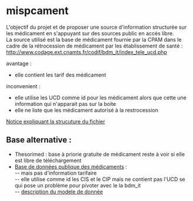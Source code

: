 # mispcament
L'objectif du projet et de proposer une source d'information structurée sur les médicament en s'appuyant sur des sources public en accès libre.<BR>
La source utilisé est la base de médicament fournie par la CPAM dans le cadre de la rétrocession de médicament par les établissement de santé :<BR>
http://www.codage.ext.cnamts.fr/codif/bdm_it/index_tele_ucd.php

avantage :<BR>
- elle contient les tarif des médicament

inconvenient : <BR>
- elle utilise les UCD comme id pour les médicament alors que cette une information qui n'apparait pas sur la boite<BR>
- elle ne liste que les médicament autorisé à la restrocession

[Notice expliquant la strucuture du fichier](http://www.codage.ext.cnamts.fr/f_mediam/fo/bdm_it/lisez_moi.pdf)

## Base alternative :<BR>
- Thesorimed : base à priorie gratuite de médicament reste à voir si elle est libre de téléchargement<BR>
- [Base de données publique des médicaments](https://base-donnees-publique.medicaments.gouv.fr/telechargement.php) :<BR>
-- mais pas d'information tarifaire<BR>
-- elle utilise comme id les CIS et le CIP mais ne contient pas l'UCD se qui pose un problème pour pivoter avec le la bdm_it<BR>
-- [description du modele de donnée](https://base-donnees-publique.medicaments.gouv.fr/docs/Contenu_et_format_des_fichiers_telechargeables_dans_la_BDM_v1.pdf)